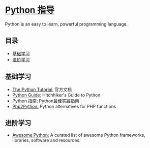# [Python 指导](https://openset.github.io/python-guide/)
Python is an easy to learn, powerful programming language.

## 目录
  - [基础学习](#基础学习)
  - [进阶学习](#进阶学习)

## 基础学习
  - [The Python Tutorial:](https://docs.python.org/3/tutorial/index.html) 官方文档
  - [Python Guide:](http://docs.python-guide.org/en/latest/) Hitchhiker's Guide to Python
  - [Python 指南:](http://pythonguidecn.readthedocs.io/zh/latest/) Python最佳实践指南
  - [Php2Python:](http://www.php2python.com/) Python alternatives for PHP functions

## 进阶学习
  - [Awesome Python:](https://awesome-python.com/) A curated list of awesome Python frameworks, libraries, software and resources.
